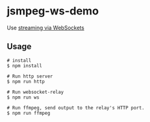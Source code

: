 # jsmpeg-ws-demo

Use [streaming via WebSockets](https://github.com/phoboslab/jsmpeg#streaming-via-websockets)

## Usage
```shell
# install
$ npm install

# Run http server 
$ npm run http

# Run websocket-relay
$ npm run ws

# Run ffmpeg, send output to the relay's HTTP port.
$ npm run ffmpeg
```

